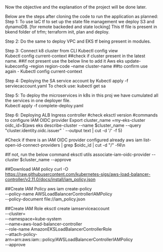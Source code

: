 




Now the objective and the explanation of the project will be done later.

Below are the steps after cloning the code to run the application as planned:
Step 1:
To use IaC tf to set up the state file management we deploy S3 and dynamoDB. [for remote   backeded and state locking]
	This tf file is present in bkend folder of trfm; terraform init, plan and deploy.

Step 2:
Do the same to deploy VPC and EKS tf being present in modules.
	
Step 3:
Connect k8 cluster from CLI
	Kubectl config view  
Kubectl config current-context 	##check if cluster present in the latest name.
	##if not present use the below line to add it 
	Aws eks update-kubeconfig –region region-code –name cluster-name
	##to confirm use again - Kubectl config current-context 

Step 4:
Deploying the SA service account by 
	Kubectl apply -f serviecaccount.yaml
To check use: kubectl get sa

Step 5:
To deploy the microservices in k8s in this proj we have cumulated all the services in one deployer file.	   
Kubectl apply -f complete-deploy.yaml

Step 6:
Deploying ALB Ingress controller
	#check eksctl version
	#commands to configure IAM OIDC provider
	Export cluster_name =my-eks-cluster
oidc_id=$(aws eks describe-cluster --name $cluster_name --query "cluster.identity.oidc.issuer"  `	--output text | cut -d '/' -f 5) 
 
#Check if there is an IAM OIDC provider configured already
aws iam list-open-id-connect-providers | grep $oidc_id | cut -d "/" -f4\n

#If not, run the below command
eksctl utils associate-iam-oidc-provider --cluster $cluster_name --approve

##Download IAM policy
curl -O https://raw.githubusercontent.com/kubernetes-sigs/aws-load-balancer-controller/v2.11.0/docs/install/iam_policy.json


##Create IAM Policy
aws iam create-policy \
    --policy-name AWSLoadBalancerControllerIAMPolicy \
    --policy-document file://iam_policy.json


##Create IAM Role
eksctl create iamserviceaccount \
  --cluster=<your-cluster-name> \
  --namespace=kube-system \
  --name=aws-load-balancer-controller \
  --role-name AmazonEKSLoadBalancerControllerRole \
--attach-policy-arn=arn:aws:iam::<your-aws-account-id>:policy/AWSLoadBalancerControllerIAMPolicy \
  --approve
